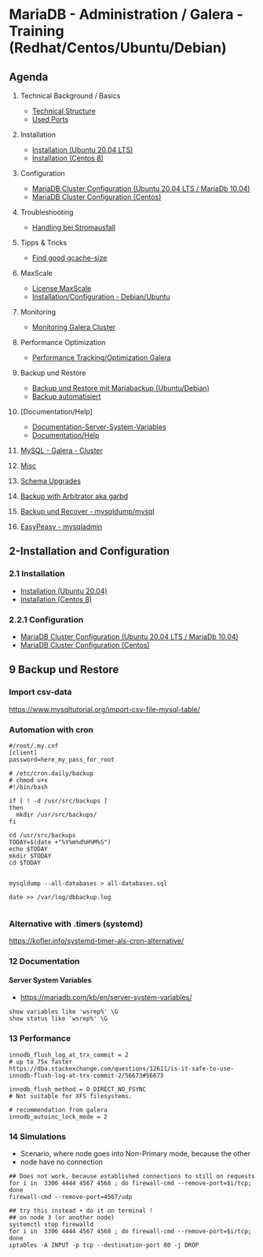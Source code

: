 # MariaDB - Administration / Galera - Training (Redhat/Centos/Ubuntu/Debian)

## Agenda 

  1. Technical Background / Basics  

     * [Technical Structure](technical-structure.md)
     * [Used Ports](arch.md)
 
  1. Installation
     * [Installation (Ubuntu 20.04 LTS)](installation-ubuntu-20-04.md)
     * [Installation (Centos 8)](installation-centos-8.md)
  
  1. Configuration
     * [MariaDB Cluster Configuration (Ubuntu 20.04 LTS / MariaDb 10.04)](cluster-configuration-ubuntu-20-04.md)
     * [MariaDB Cluster Configuration (Centos)](cluster-configuration-centos.md) 
  
  1. Troubleshooting  
     * [Handling bei Stromausfall](galera-stromausfall.md) 
  
  1. Tipps & Tricks 
     * [Find good gcache-size](determine-gcache.md) 
  
  1. MaxScale 
     * [License MaxScale](maxscale-license.md)
     * [Installation/Configuration - Debian/Ubuntu](maxscale-installation-configuration-debian-ubuntu.md) 
  
  1. Monitoring 
     * [Monitoring Galera Cluster](monitoring.md) 

  1. Performance Optimization 
     * [Performance Tracking/Optimization Galera](performance-galera.md) 

  1. Backup und Restore
     * [Backup und Restore mit Mariabackup (Ubuntu/Debian)](backup-mariabackup-ubuntu-debian.md)
     * [Backup automatisiert](backup-automatisiert.md) 

   1. [Documentation/Help]
      * [Documentation-Server-System-Variables](#12-Documentation) 
      * [Documentation/Help](documentation-help.md)

  1. [MySQL - Galera - Cluster](Galera.md#10-mysql-galera-cluster)
  
  1. [Misc](#11-misc) 
 
  1. [Schema Upgrades](schema-upgrades.md)
  
  1. [Backup with Arbitrator aka garbd](garbd-backup.md)
  
  1. [Backup und Recover - mysqldump/mysql ](mysqldump-mysql.md) 
   
  1. [EasyPeasy - mysqladmin](mysqladmin.md) 

## 2-Installation and Configuration 

### 2.1 Installation

  * [Installation (Ubuntu 20.04)](installation-ubuntu-20-04.md)
  * [Installation (Centos 8)](installation-centos-8.md)

### 2.2.1 Configuration

  * [MariaDB Cluster Configuration (Ubuntu 20.04 LTS / MariaDb 10.04)](cluster-configuration-ubuntu-20-04.md)
  * [MariaDB Cluster Configuration (Centos)](cluster-configuration-centos.md) 
 

## 9 Backup und Restore

### Import csv-data 

https://www.mysqltutorial.org/import-csv-file-mysql-table/




### Automation with cron 

```
#/root/.my.cnf
[client]
password=here_my_pass_for_root
```

```
# /etc/cron.daily/backup
# chmod u+x 
#!/bin/bash

if [ ! -d /usr/src/backups ]
then
  mkdir /usr/src/backups/
fi

cd /usr/src/backups
TODAY=$(date +"%Y%m%d%H%M%S")
echo $TODAY
mkdir $TODAY
cd $TODAY


mysqldump --all-databases > all-databases.sql

date >> /var/log/dbbackup.log


```

### Alternative with .timers (systemd)

https://kofler.info/systemd-timer-als-cron-alternative/

### 12 Documentation 

#### Server System Variables 

 * https://mariadb.com/kb/en/server-system-variables/

```
show variables like 'wsrep%' \G
show status like 'wsrep%' \G
```

### 13 Performance 

```
innodb_flush_log_at_trx_commit = 2
# up to 75x faster 
https://dba.stackexchange.com/questions/12611/is-it-safe-to-use-innodb-flush-log-at-trx-commit-2/56673#56673

innodb_flush_method = O_DIRECT_NO_FSYNC
# Not suitable for XFS filesystems.

# recommendation from galera 
innodb_autoinc_lock_mode = 2 

```

### 14 Simulations 

  * Scenario, where node goes into Non-Primary mode, because the other
  * node have no connection 
  
```
## Does not work, because established connections to still on requests
for i in  3306 4444 4567 4568 ; do firewall-cmd --remove-port=$i/tcp; done
firewall-cmd --remove-port=4567/udp 

## try this instead + do it on terminal !
## on node 3 (or another node) 
systemctl stop firewalld 
for i in  3306 4444 4567 4568 ; do firewall-cmd --remove-port=$i/tcp; done
iptables -A INPUT -p tcp --destination-port 80 -j DROP
```





